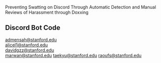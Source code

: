 Preventing Swatting on Discord Through Automatic Detection and Manual Reviews of Harassment through Doxxing

## Discord Bot Code

admensah@stanford.edu	
alicel1@stanford.edu	
davidgzz@stanford.edu	
marwan@stanford.edu	
taekyu@stanford.edu	
raoufs@stanford.edu
